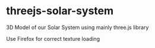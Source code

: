 # threejs-solar-system
3D Model of our Solar System using mainly three.js library

Use Firefox for correct texture loading
